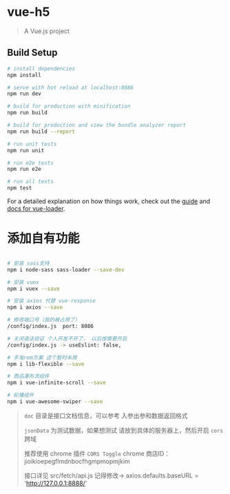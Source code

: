 # vue-h5

> A Vue.js project

## Build Setup

``` bash
# install dependencies
npm install

# serve with hot reload at localhost:8086
npm run dev

# build for production with minification
npm run build

# build for production and view the bundle analyzer report
npm run build --report

# run unit tests
npm run unit

# run e2e tests
npm run e2e

# run all tests
npm test
```

For a detailed explanation on how things work, check out the [guide](http://vuejs-templates.github.io/webpack/) and [docs for vue-loader](http://vuejs.github.io/vue-loader).




# 添加自有功能

``` bash

# 安装 sass支持 
npm i node-sass sass-loader --save-dev

# 安装 vuex
npm i vuex --save

# 安装 axios 代替 vue-response
npm i axios --save

# 修改端口号（我的被占用了）
/config/index.js  port: 8086

# 关闭语法验证 个人开发不开了， 以后按需要开启 
/config/index.js -> useEslint: false,

# 手淘rem方案 这个暂时未用
npm i lib-flexible --save

# 商品瀑布流组件
npm i vue-infinite-scroll --save

# 轮播组件
npm i vue-awesome-swiper --save

```



>`doc` 目录是接口文档信息，可以参考 入参出参和数据返回格式
>
>`jsonData` 为测试数据，如果想测试 请放到具体的服务器上，然后开启 `cors` 跨域
>
>推荐使用 chrome 插件 `CORS Toggle`  chrome 商店ID： jioikioepegflmdnbocfhgmpmopmjkim
>
>接口详见 src/fetch/api.js 记得修改-> axios.defaults.baseURL = 'http://127.0.0.1:8888/'

